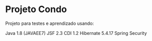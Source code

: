 # Projeto Condo

Projeto para testes e aprendizado usando:

Java 1.8 (JAVAEE7)
JSF 2.3
CDI 1.2
Hibernate 5.4.17
Spring Security


